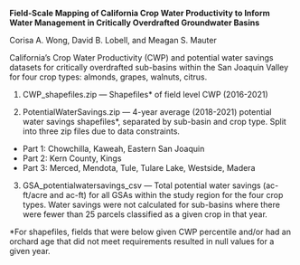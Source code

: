**Field-Scale Mapping of California Crop Water Productivity to Inform Water Management in Critically Overdrafted Groundwater Basins**

Corisa A. Wong, David B. Lobell, and Meagan S. Mauter 

California’s Crop Water Productivity (CWP) and potential water savings datasets for critically overdrafted sub-basins within the San Joaquin Valley for four crop types: almonds, grapes, walnuts, citrus.

1. CWP_shapefiles.zip — Shapefiles* of field level CWP (2016-2021) 

2. PotentialWaterSavings.zip — 4-year average (2018-2021) potential water savings shapefiles*, separated by sub-basin and crop type. Split into three zip files due to data constraints. 
- Part 1: Chowchilla, Kaweah, Eastern San Joaquin
- Part 2: Kern County, Kings
- Part 3: Merced, Mendota, Tule, Tulare Lake, Westside, Madera

3. GSA_potentialwatersavings_csv — Total potential water savings (ac-ft/acre and ac-ft) for all GSAs within the study region for the four crop types. Water savings were not calculated for sub-basins where there were fewer than 25 parcels classified as a given crop in that year. 

*For shapefiles, fields that were below given CWP percentile and/or had an orchard age that did not meet requirements resulted in null values for a given year. 
